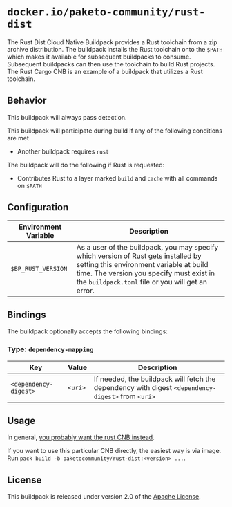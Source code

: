 # `docker.io/paketo-community/rust-dist`

The Rust Dist Cloud Native Buildpack provides a Rust toolchain from a zip archive distribution. The buildpack installs the Rust toolchain onto the `$PATH` which makes it available for subsequent buildpacks to consume. Subsequent buildpacks can then use the toolchain to build Rust projects. The Rust Cargo CNB is an example of a buildpack that utilizes a Rust toolchain.

## Behavior

This buildpack will always pass detection.

This buildpack will participate during build if any of the following conditions are met

* Another buildpack requires `rust`

The buildpack will do the following if Rust is requested:

* Contributes Rust to a layer marked `build` and `cache` with all commands on `$PATH`

## Configuration

| Environment Variable | Description                                                                                                                                                                                                                    |
| -------------------- | ------------------------------------------------------------------------------------------------------------------------------------------------------------------------------------------------------------------------------ |
| `$BP_RUST_VERSION`   | As a user of the buildpack, you may specify which version of Rust gets installed by setting this environment variable at build time. The version you specify must exist in the `buildpack.toml` file or you will get an error. |

## Bindings
The buildpack optionally accepts the following bindings:

### Type: `dependency-mapping`
| Key                   | Value   | Description                                                                                       |
| --------------------- | ------- | ------------------------------------------------------------------------------------------------- |
| `<dependency-digest>` | `<uri>` | If needed, the buildpack will fetch the dependency with digest `<dependency-digest>` from `<uri>` |

## Usage

In general, [you probably want the rust CNB instead](https://github.com/paketo-community/rust/#tldr). 

If you want to use this particular CNB directly, the easiest way is via image. Run `pack build -b paketocommunity/rust-dist:<version> ...`.

## License
This buildpack is released under version 2.0 of the [Apache License][a].

[a]: http://www.apache.org/licenses/LICENSE-2.0
